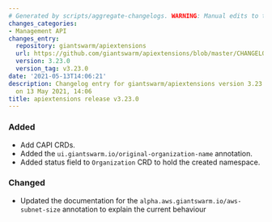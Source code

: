 ```yaml
---
# Generated by scripts/aggregate-changelogs. WARNING: Manual edits to this files will be overwritten.
changes_categories:
- Management API
changes_entry:
  repository: giantswarm/apiextensions
  url: https://github.com/giantswarm/apiextensions/blob/master/CHANGELOG.md#3230---2021-05-13
  version: 3.23.0
  version_tag: v3.23.0
date: '2021-05-13T14:06:21'
description: Changelog entry for giantswarm/apiextensions version 3.23.0, published
  on 13 May 2021, 14:06
title: apiextensions release v3.23.0
---
```


### Added
- Add CAPI CRDs.
- Added the `ui.giantswarm.io/original-organization-name` annotation.
- Added status field to `Organization` CRD to hold the created namespace.
### Changed
- Updated the documentation for the `alpha.aws.giantswarm.io/aws-subnet-size` annotation to explain the current behaviour
